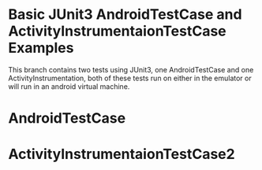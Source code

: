 # Basic JUnit3 AndroidTestCase and ActivityInstrumentaionTestCase Examples
This branch contains two tests using JUnit3, one AndroidTestCase and one ActivityInstrumentation, both of these tests run on either in the emulator or will run in an android virtual machine.



# AndroidTestCase


# ActivityInstrumentaionTestCase2
